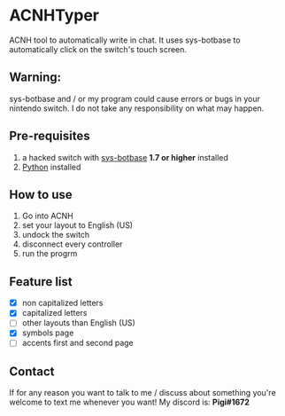 # ACNHTyper
ACNH tool to automatically write in chat.
It uses sys-botbase to automatically click on the switch's touch screen.

## Warning:
sys-botbase and / or my program could cause errors or bugs in your nintendo switch. I do not take any responsibility on what may happen.

## Pre-requisites

1) a hacked switch with [sys-botbase](https://github.com/olliz0r/sys-botbase/releases/latest) **1.7 or higher** installed
2) [Python](https://www.python.org/downloads/) installed

## How to use

1) Go into ACNH
2) set your layout to English (US)
3) undock the switch
4) disconnect every controller
6) run the progrm

## Feature list

- [x] non capitalized letters
- [x] capitalized letters
- [ ] other layouts than English (US)
- [x] symbols page
- [ ] accents first and second page

## Contact

If for any reason you want to talk to me / discuss about something you're welcome to text me whenever you want!
My discord is: **Pigi#1672**
